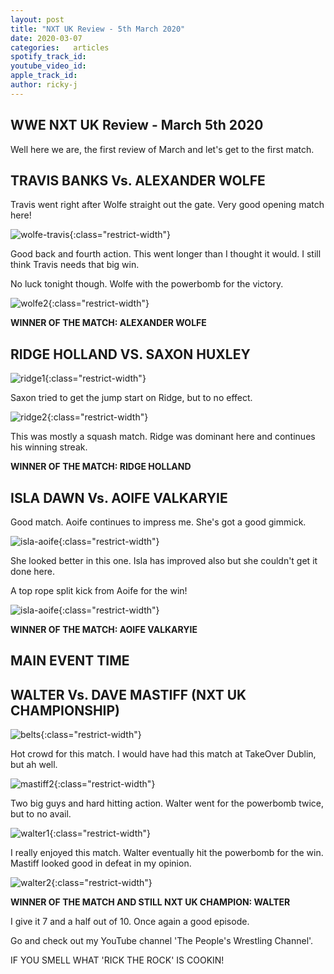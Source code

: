 ```yaml
---
layout: post
title: "NXT UK Review - 5th March 2020"
date: 2020-03-07
categories:   articles
spotify_track_id:
youtube_video_id:
apple_track_id:
author: ricky-j
---
```

## WWE NXT UK Review - March 5th 2020

Well here we are, the first review of March and let's get to the first match.

## TRAVIS BANKS Vs. ALEXANDER WOLFE

Travis went right after Wolfe straight out the gate. Very good opening match here! 

![wolfe-travis](/assets/posts/2020-03-07/wolfe-travis.jpg){:class="restrict-width"}

Good back and fourth action. This went longer than I thought it would. I still think Travis needs that big win. 

No luck tonight though. Wolfe with the powerbomb for the victory.

![wolfe2](/assets/posts/2020-03-07/wolfe2.jpg){:class="restrict-width"}

**WINNER OF THE MATCH: ALEXANDER WOLFE** 

## RIDGE HOLLAND VS. SAXON HUXLEY

![ridge1](/assets/posts/2020-03-07/ridge1.jpg){:class="restrict-width"}
 
Saxon tried to get the jump start on Ridge, but to no effect. 

![ridge2](/assets/posts/2020-03-07/ridgeholland.jpg){:class="restrict-width"}

This was mostly a squash match. Ridge was dominant here and continues his winning streak.

**WINNER OF THE MATCH: RIDGE HOLLAND** 

## ISLA DAWN Vs. AOIFE VALKARYIE 

Good match. Aoife continues to impress me. She's got a good gimmick. 

![isla-aoife](/assets/posts/2020-03-07/isla2.jpg){:class="restrict-width"}

She looked better in this one. Isla has improved also but she couldn't get it done here. 

A top rope split kick from Aoife for the win!

![isla-aoife](/assets/posts/2020-03-07/isladawn.jpg){:class="restrict-width"}

**WINNER OF THE MATCH: AOIFE VALKARYIE**

## MAIN EVENT TIME 

## WALTER Vs. DAVE MASTIFF (NXT UK CHAMPIONSHIP)

![belts](/assets/posts/2020-03-07/belts.jpg){:class="restrict-width"}
 
Hot crowd for this match. I would have had this match at TakeOver Dublin, but ah well. 

![mastiff2](/assets/posts/2020-03-07/mastiff2.jpg){:class="restrict-width"}

Two big guys and hard hitting action. Walter went for the powerbomb twice, but to no avail. 

![walter1](/assets/posts/2020-03-07/walter1.jpg){:class="restrict-width"}

I really enjoyed this match. Walter eventually hit the powerbomb for the win. Mastiff looked good in defeat in my opinion.

![walter2](/assets/posts/2020-03-07/walter2.jpg){:class="restrict-width"}

**WINNER OF THE MATCH AND STILL NXT UK CHAMPION: WALTER** 

I give it 7 and a half out of 10. Once again a good episode.

Go and check out my YouTube channel 'The People's Wrestling Channel'.

IF YOU SMELL WHAT 'RICK THE ROCK' IS COOKIN!